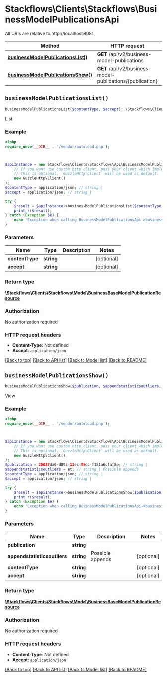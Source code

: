 # Stackflows\Clients\Stackflows\BusinessModelPublicationsApi

All URIs are relative to http://localhost:8081.

Method | HTTP request | Description
------------- | ------------- | -------------
[**businessModelPublicationsList()**](BusinessModelPublicationsApi.md#businessModelPublicationsList) | **GET** /api/v2/business-model-publications | List
[**businessModelPublicationsShow()**](BusinessModelPublicationsApi.md#businessModelPublicationsShow) | **GET** /api/v2/business-model-publications/{publication} | View


## `businessModelPublicationsList()`

```php
businessModelPublicationsList($contentType, $accept): \Stackflows\Clients\Stackflows\Model\BusinessBaseModelPublicationResource
```

List



### Example

```php
<?php
require_once(__DIR__ . '/vendor/autoload.php');



$apiInstance = new Stackflows\Clients\Stackflows\Api\BusinessModelPublicationsApi(
    // If you want use custom http client, pass your client which implements `GuzzleHttp\ClientInterface`.
    // This is optional, `GuzzleHttp\Client` will be used as default.
    new GuzzleHttp\Client()
);
$contentType = application/json; // string | 
$accept = application/json; // string | 

try {
    $result = $apiInstance->businessModelPublicationsList($contentType, $accept);
    print_r($result);
} catch (Exception $e) {
    echo 'Exception when calling BusinessModelPublicationsApi->businessModelPublicationsList: ', $e->getMessage(), PHP_EOL;
}
```

### Parameters

Name | Type | Description  | Notes
------------- | ------------- | ------------- | -------------
 **contentType** | **string**|  | [optional]
 **accept** | **string**|  | [optional]

### Return type

[**\Stackflows\Clients\Stackflows\Model\BusinessBaseModelPublicationResource**](../Model/BusinessBaseModelPublicationResource.md)

### Authorization

No authorization required

### HTTP request headers

- **Content-Type**: Not defined
- **Accept**: `application/json`

[[Back to top]](#) [[Back to API list]](../../README.md#endpoints)
[[Back to Model list]](../../README.md#models)
[[Back to README]](../../README.md)

## `businessModelPublicationsShow()`

```php
businessModelPublicationsShow($publication, $appendstatisticsoutliers, $contentType, $accept): \Stackflows\Clients\Stackflows\Model\BusinessBaseModelPublicationResource
```

View



### Example

```php
<?php
require_once(__DIR__ . '/vendor/autoload.php');



$apiInstance = new Stackflows\Clients\Stackflows\Api\BusinessModelPublicationsApi(
    // If you want use custom http client, pass your client which implements `GuzzleHttp\ClientInterface`.
    // This is optional, `GuzzleHttp\Client` will be used as default.
    new GuzzleHttp\Client()
);
$publication = 25027da0-d893-11ec-85cc-f181a6cfaf8e; // string | 
$appendstatisticsoutliers = et; // string | Possible appends
$contentType = application/json; // string | 
$accept = application/json; // string | 

try {
    $result = $apiInstance->businessModelPublicationsShow($publication, $appendstatisticsoutliers, $contentType, $accept);
    print_r($result);
} catch (Exception $e) {
    echo 'Exception when calling BusinessModelPublicationsApi->businessModelPublicationsShow: ', $e->getMessage(), PHP_EOL;
}
```

### Parameters

Name | Type | Description  | Notes
------------- | ------------- | ------------- | -------------
 **publication** | **string**|  |
 **appendstatisticsoutliers** | **string**| Possible appends | [optional]
 **contentType** | **string**|  | [optional]
 **accept** | **string**|  | [optional]

### Return type

[**\Stackflows\Clients\Stackflows\Model\BusinessBaseModelPublicationResource**](../Model/BusinessBaseModelPublicationResource.md)

### Authorization

No authorization required

### HTTP request headers

- **Content-Type**: Not defined
- **Accept**: `application/json`

[[Back to top]](#) [[Back to API list]](../../README.md#endpoints)
[[Back to Model list]](../../README.md#models)
[[Back to README]](../../README.md)
